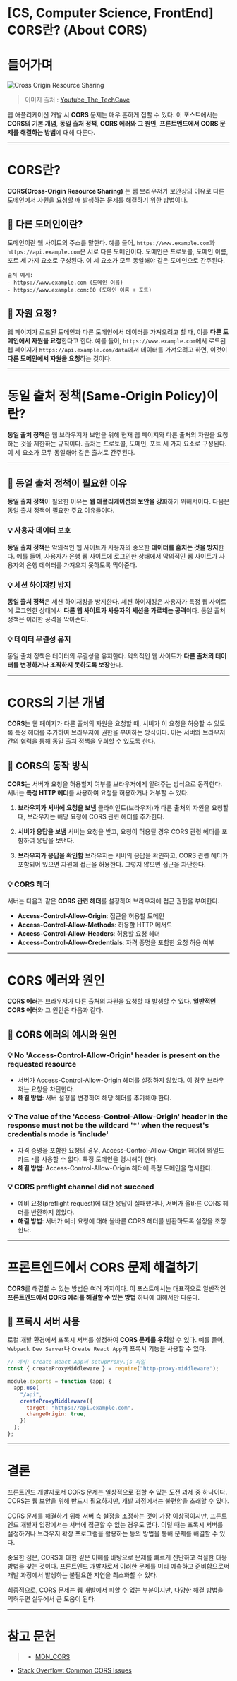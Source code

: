 # [CS, Computer Science, FrontEnd] CORS란? (About CORS)

# 들어가며

![Cross Origin Resource Sharing](https://velog.velcdn.com/images/clydehan/post/ffab0e30-87a3-437c-a223-b820256aafe9/image.png)

> 이미지 출처 : [Youtube_The_TechCave](https://www.youtube.com/watch?v=h-WtIT6gCBk)

웹 애플리케이션 개발 시 **CORS** 문제는 매우 흔하게 접할 수 있다. 이 포스트에서는 **CORS의 기본 개념**, **동일 출처 정책**, **CORS 에러와 그 원인**, **프론트엔드에서 CORS 문제를 해결하는 방법**에 대해 다룬다.

---

# CORS란?

**CORS(Cross-Origin Resource Sharing)** 는 웹 브라우저가 보안상의 이유로 다른 도메인에서 자원을 요청할 때 발생하는 문제를 해결하기 위한 방법이다.

## 📌 다른 도메인이란?

도메인이란 웹 사이트의 주소를 말한다. 예를 들어, `https://www.example.com`과 `https://api.example.com`은 서로 다른 도메인이다. 도메인은 프로토콜, 도메인 이름, 포트 세 가지 요소로 구성된다. 이 세 요소가 모두 동일해야 같은 도메인으로 간주된다.

```plaintext
출처 예시:
- https://www.example.com (도메인 이름)
- https://www.example.com:80 (도메인 이름 + 포트)
```

## 📌 자원 요청?

웹 페이지가 로드된 도메인과 다른 도메인에서 데이터를 가져오려고 할 때, 이를 **다른 도메인에서 자원을 요청**한다고 한다. 예를 들어, `https://www.example.com`에서 로드된 웹 페이지가 `https://api.example.com/data`에서 데이터를 가져오려고 하면, 이것이 **다른 도메인에서 자원을 요청**하는 것이다.

---

# 동일 출처 정책(Same-Origin Policy)이란?

**동일 출처 정책**은 웹 브라우저가 보안을 위해 현재 웹 페이지와 다른 출처의 자원을 요청하는 것을 제한하는 규칙이다. 출처는 프로토콜, 도메인, 포트 세 가지 요소로 구성된다. 이 세 요소가 모두 동일해야 같은 출처로 간주된다.

---

## 📌 동일 출처 정책이 필요한 이유

**동일 출처 정책**이 필요한 이유는 **웹 애플리케이션의 보안을 강화**하기 위해서이다. 다음은 동일 출처 정책이 필요한 주요 이유들이다.

### 💡 사용자 데이터 보호

**동일 출처 정책**은 악의적인 웹 사이트가 사용자의 중요한 **데이터를 훔치는 것을 방지**한다. 예를 들어, 사용자가 은행 웹 사이트에 로그인한 상태에서 악의적인 웹 사이트가 사용자의 은행 데이터를 가져오지 못하도록 막아준다.

### 💡 세션 하이재킹 방지

**동일 출처 정책**은 세션 하이재킹을 방지한다. 세션 하이재킹은 사용자가 특정 웹 사이트에 로그인한 상태에서 **다른 웹 사이트가 사용자의 세션을 가로채는 공격**이다. 동일 출처 정책은 이러한 공격을 막아준다.

### 💡 데이터 무결성 유지

동일 출처 정책은 데이터의 무결성을 유지한다. 악의적인 웹 사이트가 **다른 출처의 데이터를 변경하거나 조작하지 못하도록 보장**한다.

---

# CORS의 기본 개념

**CORS**는 웹 페이지가 다른 출처의 자원을 요청할 때, 서버가 이 요청을 허용할 수 있도록 특정 헤더를 추가하여 브라우저에 권한을 부여하는 방식이다. 이는 서버와 브라우저 간의 협력을 통해 동일 출처 정책을 우회할 수 있도록 한다.

## 📌 CORS의 동작 방식

**CORS**는 서버가 요청을 허용할지 여부를 브라우저에게 알려주는 방식으로 동작한다. 서버는 **특정 HTTP 헤더**를 사용하여 요청을 허용하거나 거부할 수 있다.

1. **브라우저가 서버에 요청을 보냄**
   클라이언트(브라우저)가 다른 출처의 자원을 요청할 때, 브라우저는 해당 요청에 CORS 관련 헤더를 추가한다.

2. **서버가 응답을 보냄**
   서버는 요청을 받고, 요청이 허용될 경우 CORS 관련 헤더를 포함하여 응답을 보낸다.

3. **브라우저가 응답을 확인함**
   브라우저는 서버의 응답을 확인하고, CORS 관련 헤더가 포함되어 있으면 자원에 접근을 허용한다. 그렇지 않으면 접근을 차단한다.

### 💡 CORS 헤더

서버는 다음과 같은 **CORS 관련 헤더**를 설정하여 브라우저에 접근 권한을 부여한다.

- **Access-Control-Allow-Origin**: 접근을 허용할 도메인
- **Access-Control-Allow-Methods**: 허용할 HTTP 메서드
- **Access-Control-Allow-Headers**: 허용할 요청 헤더
- **Access-Control-Allow-Credentials**: 자격 증명을 포함한 요청 허용 여부

---

# CORS 에러와 원인

**CORS 에러**는 브라우저가 다른 출처의 자원을 요청할 때 발생할 수 있다. **일반적인 CORS 에러**와 그 원인은 다음과 같다.

## 📌 CORS 에러의 예시와 원인

### 💡 No 'Access-Control-Allow-Origin' header is present on the requested resource

- 서버가 Access-Control-Allow-Origin 헤더를 설정하지 않았다. 이 경우 브라우저는 요청을 차단한다.
- **해결 방법**: 서버 설정을 변경하여 해당 헤더를 추가해야 한다.

### 💡 The value of the 'Access-Control-Allow-Origin' header in the response must not be the wildcard '\*' when the request's credentials mode is 'include'

- 자격 증명을 포함한 요청의 경우, Access-Control-Allow-Origin 헤더에 와일드카드 `*`를 사용할 수 없다. 특정 도메인을 명시해야 한다.
- **해결 방법**: Access-Control-Allow-Origin 헤더에 특정 도메인을 명시한다.

### 💡 CORS preflight channel did not succeed

- 예비 요청(preflight request)에 대한 응답이 실패했거나, 서버가 올바른 CORS 헤더를 반환하지 않았다.
- **해결 방법**: 서버가 예비 요청에 대해 올바른 CORS 헤더를 반환하도록 설정을 조정한다.

---

# 프론트엔드에서 CORS 문제 해결하기

**CORS**를 해결할 수 있는 방법은 여러 가지이다. 이 포스트에서는 대표적으로 일반적인 **프론트엔드에서 CORS 에러를 해결할 수 있는 방법** 하나에 대해서만 다룬다.

## 📌 프록시 서버 사용

로컬 개발 환경에서 프록시 서버를 설정하여 **CORS 문제를 우회**할 수 있다. 예를 들어, `Webpack Dev Server`나 `Create React App`의 프록시 기능을 사용할 수 있다.

```js
// 예시: Create React App의 setupProxy.js 파일
const { createProxyMiddleware } = require("http-proxy-middleware");

module.exports = function (app) {
  app.use(
    "/api",
    createProxyMiddleware({
      target: "https://api.example.com",
      changeOrigin: true,
    })
  );
};
```

---

# 결론

프론트엔드 개발자로서 CORS 문제는 일상적으로 접할 수 있는 도전 과제 중 하나이다. CORS는 웹 보안을 위해 반드시 필요하지만, 개발 과정에서는 불편함을 초래할 수 있다.

CORS 문제를 해결하기 위해 서버 측 설정을 조정하는 것이 가장 이상적이지만, 프론트엔드 개발자 입장에서는 서버에 접근할 수 없는 경우도 많다. 이럴 때는 프록시 서버를 설정하거나 브라우저 확장 프로그램을 활용하는 등의 방법을 통해 문제를 해결할 수 있다.

중요한 점은, CORS에 대한 깊은 이해를 바탕으로 문제를 빠르게 진단하고 적절한 대응 방법을 찾는 것이다. 프론트엔드 개발자로서 이러한 문제를 미리 예측하고 준비함으로써 개발 과정에서 발생하는 불필요한 지연을 최소화할 수 있다.

최종적으로, CORS 문제는 웹 개발에서 피할 수 없는 부분이지만, 다양한 해결 방법을 익혀두면 실무에서 큰 도움이 된다.

---

# 참고 문헌

> - [MDN_CORS](https://developer.mozilla.org/en-US/docs/Web/HTTP/CORS)

- [Stack Overflow: Common CORS Issues](https://stackoverflow.com/questions/tagged/cors)
